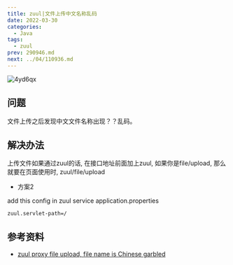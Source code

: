 ```yaml
---
title: zuul|文件上传中文名称乱码
date: 2022-03-30
categories:
  - Java
tags:
  - zuul
prev: 290946.md
next: ../04/110936.md
---
```


![4yd6qx](https://cdn.jsdelivr.net/gh/qbmzc/images/2022/4yd6qx.jpg)

<!-- more -->

## 问题

文件上传之后发现中文文件名称出现？？乱码。

## 解决办法

上传文件如果通过zuul的话, 在接口地址前面加上zuul, 如果你是file/upload, 那么就要在页面使用时, zuul/file/upload

- 方案2

add this config in zuul service application.properties

```properties
zuul.servlet-path=/
```
## 参考资料

- [zuul proxy file upload, file name is Chinese garbled
](https://github.com/spring-cloud/spring-cloud-netflix/issues/1385)